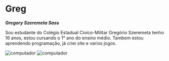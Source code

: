 # Greg

_**Gregory Szeremeta Sass**_

Sou estudante do Colégio Estadual Civíco-Militar Gregório Szeremeta tenho 16 anos, estou cursando o 1° ano do ensino médio.
Tambem estou aprendendo programação, já criei site e varios jogos.

![computador](https://media.tenor.com/hUwHneRp4tEAAAAj/cooler-master-gaming.gif)
![computador](https://media.tenor.com/VLzWMEfOs1gAAAAj/cooler-master-gaming.gif)
